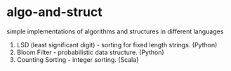 # algo-and-struct
simple implementations of algorithms and structures in different languages

1. LSD (least significant digit) - sorting for fixed length strings. (Python)
2. Bloom Filter - probabilistic data structure. (Python)
3. Counting Sorting - integer sorting. (Scala)